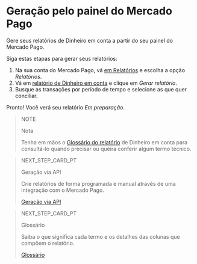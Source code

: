 # Geração pelo painel do Mercado Pago

Gere seus relatórios de Dinheiro em conta a partir do seu painel do Mercado Pago.

Siga estas etapas para gerar seus relatórios:

1. Na sua conta do Mercado Pago, vá [em Relatórios](https://www.mercadopago.com.ar/balance/reports) e escolha a opção *Relatórios*.
1. Vá em [relatório de Dinheiro em conta](https://www.mercadopago.com.ar/settings/release-options) e clique em *Gerar relatório*.
1. Busque as transações por período de tempo e selecione as que quer conciliar.

Pronto! Você verá seu relatório *Em preparação*.

> NOTE
>
> Nota
>
> Tenha em mãos o [Glossário do relatório](https://www.mercadopago[FAKER][URL][DOMAIN]/developers/pt/guides/additional-content/reports/account-money/glossary) de Dinheiro em conta para consultá-lo quando precisar ou queira conferir algum termo técnico.

> NEXT_STEP_CARD_PT
>
> Geração via API
>
> Crie relatórios de forma programada e manual através de uma integração com o Mercado Pago.
>
> [Geração via API](https://www.mercadopago[FAKER][URL][DOMAIN]/developers/pt/guides/additional-content/reports/account-money/api)

> NEXT_STEP_CARD_PT
>
> Glossário
>
> Saiba o que significa cada termo e os detalhes das colunas que compõem o relatório.
>
> [Glossário](https://www.mercadopago[FAKER][URL][DOMAIN]/developers/pt/guides/additional-content/reports/account-money/glossary)